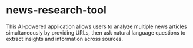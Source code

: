 # news-research-tool
This AI-powered application allows users to analyze multiple news articles simultaneously by providing URLs, then ask natural language questions to extract insights and information across sources.
